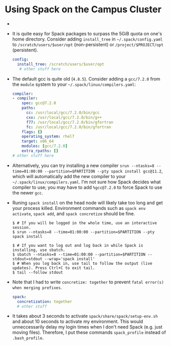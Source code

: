 # Using Spack on the Campus Cluster

- 

- It is quite easy for Spack packages to surpass the 5GiB quota on one's home directory. Consider adding `install_tree` in `~/.spack/config.yaml` to `/scratch/users/$user/opt` (non-persistent) or `/project/$PROJECT/opt` (persistent).

  ```yaml
  config:
    install_tree: /scratch/users/$user/opt
     # other stuff here
  ```

- The default gcc is quite old (`4.8.5`). Consider adding a `gcc/7.2.0` from the `module` system to your `~/.spack/linux/compilers.yaml`:

  ```yaml
  compiler:
  - compiler:
      spec: gcc@7.2.0
      paths:
        cc: /usr/local/gcc/7.2.0/bin/gcc
        cxx: /usr/local/gcc/7.2.0/bin/g++
        f77: /usr/local/gcc/7.2.0/bin/gfortran
        fc: /usr/local/gcc/7.2.0/bin/gfortran
      flags: {}
      operating_system: rhel7
      target: x86_64
      modules: [gcc/7.2.0]
      extra_rpaths: []
  # other stuff here
  ```

- Alternatively, you can try installing a new compiler `srun --ntasks=8 --time=01:00:00 --partition=$PARTITION --pty spack install gcc@11.2`, which will automatically add the new compiler to your `~/.spack/linux/compilers.yaml`. I'm not sure how Spack decides what compiler to use; you may have to add `%gcc@7.2.0` to force Spack to use the newer `gcc`.

- Runing `spack install` on the head node will likely take too long and get your process killed. Environment commands such as `spack env activate`, `spack add`, and `spack concretize` should be fine.

    ```shell
    $ # If you will be logged in the whole time, use an interactive session.
	$ srun --ntasks=8 --time=01:00:00 --partition=$PARTITION --pty spack install

    $ # If you want to log out and log back in while Spack is installing, use sbatch.
	$ sbatch --ntasks=8 --time=01:00:00 --partition=$PARTITION --stdout=stdout --wrap='spack install'
    $ # When you log back in, use tail to follow the output (live updates). Press Ctrl+C to exit tail.
    $ tail --follow stdout
	```

- Note that I had to write `concretize: together` to prevent `fatal error(s) when merging prefixes`.

  ```yaml
  spack:
    concretization: together
    # other stuff
  ```

- It takes about 3 seconds to activate `spack/share/spack/setup-env.sh` and about 10 seconds to activate my environment. This would unneccessarily delay my login times when I don't need Spack (e.g. just moving files). Therefore, I put these commands `spack_profile` instead of `.bash_profile`.
